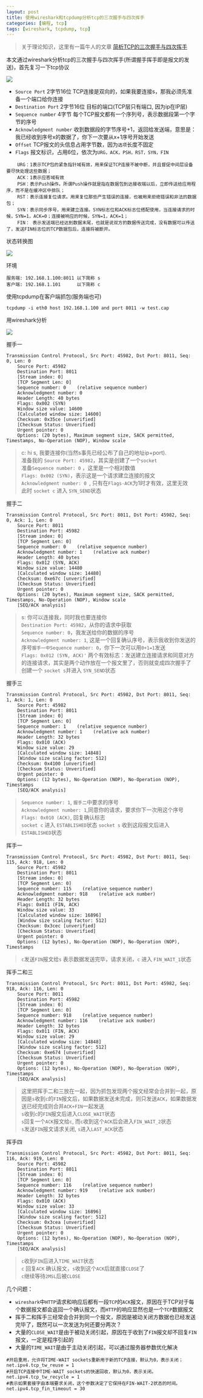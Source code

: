 ```yaml
---
layout: post
title: 使用wireshark和tcpdump分析tcp的三次握手与四次挥手
categories: [编程, tcp]
tags: [wireshark, tcpdump, tcp]
---
```


> 关于理论知识，这里有一篇牛人的文章 [简析TCP的三次握手与四次挥手](http://www.jellythink.com/archives/705)   

本文通过wireshark分析tcp的三次握手与四次挥手(所谓握手挥手即是报文的发送)，首先复习一下tcp协议

![]({{site.url}}/public/images/2017-08-30-wireshark-tcpdump-tcp-protocol.png)

* `Source Port` 2字节16位 TCP连接是双向的，如果我要连接s，那我必须先准备一个端口给你连接 
* `Destination Port` 2字节16位 目标的端口(TCP层只有端口, 因为ip在IP层)
* `Sequence number` 4字节 每个TCP报文都有一个序列号，表示数据段第一个字节的序号
* `Acknowledgment number` 收到数据段的字节序号+1，返回给发送端，意思是：我已经收到序号x的数据了，你下一次要从x+1序号开始发送
* `Offset` TCP报文的头信息占用字节数，因为`选项`长度不固定
* `Flags` 报文标识，占用6位，依次为`URG，ACK，PSH，RST，SYN，FIN`
```
    URG：1表示TCP包的紧急指针域有效，用来保证TCP连接不被中断，并且督促中间层设备要尽快处理这些数据；   
    ACK：1表示应答域有效   
    PSH：表示Push操作。所谓Push操作就是指在数据包到达接收端以后，立即传送给应用程序，而不是在缓冲区中排队；
    RST：表示连接复位请求。用来复位那些产生错误的连接，也被用来拒绝错误和非法的数据包；
    SYN：表示同步序号，用来建立连接。SYN标志位和ACK标志位搭配使用，当连接请求的时候，SYN=1，ACK=0；连接被响应的时候，SYN=1，ACK=1；
    FIN： 表示发送端已经达到数据末尾，也就是说双方的数据传送完成，没有数据可以传送了，发送FIN标志位的TCP数据包后，连接将被断开。
```
状态转换图

![]({{site.url}}/public/images/2017-08-30-wireshark-tcpdump-tcp-state.jpg)

环境
```
服务端: 192.168.1.100:8011 以下简称 s
客户端: 192.168.1.101      以下简称 c
```

使用tcpdump在客户端抓包(服务端也可)
```
tcpdump -i eth0 host 192.168.1.100 and port 8011 -w test.cap
```

用wireshark分析

![]({{site.url}}/public/images/2017-08-30-wireshark-tcpdump-tcp-wireshark.png)


握手一
```
Transmission Control Protocol, Src Port: 45982, Dst Port: 8011, Seq: 0, Len: 0
    Source Port: 45982
    Destination Port: 8011
    [Stream index: 0]
    [TCP Segment Len: 0]
    Sequence number: 0    (relative sequence number)
    Acknowledgment number: 0
    Header Length: 40 bytes
    Flags: 0x002 (SYN)
    Window size value: 14600
    [Calculated window size: 14600]
    Checksum: 0x35ce [unverified]
    [Checksum Status: Unverified]
    Urgent pointer: 0
    Options: (20 bytes), Maximum segment size, SACK permitted, Timestamps, No-Operation (NOP), Window scale

```
> c: hi s, 我要连接你(当然s事先已经公布了自己的地址ip+port).   
> 准备我的 `Source Port: 45982`，其实是创建了一个`socket`   
> 准备`Sequence number: 0` ，这里是一个相对数值   
> `Flags: 0x002 (SYN)`，表示这是一个请求建立连接的报文   
> `Acknowledgment number: 0 `, 只有在`Flags-ACK`为1时才有效，这里无效   
> 此时 `socket c` 进入 `SYN_SEND`状态

握手二
```
Transmission Control Protocol, Src Port: 8011, Dst Port: 45982, Seq: 0, Ack: 1, Len: 0
    Source Port: 8011
    Destination Port: 45982
    [Stream index: 0]
    [TCP Segment Len: 0]
    Sequence number: 0    (relative sequence number)
    Acknowledgment number: 1    (relative ack number)
    Header Length: 40 bytes
    Flags: 0x012 (SYN, ACK)
    Window size value: 14480
    [Calculated window size: 14480]
    Checksum: 0xe67c [unverified]
    [Checksum Status: Unverified]
    Urgent pointer: 0
    Options: (20 bytes), Maximum segment size, SACK permitted, Timestamps, No-Operation (NOP), Window scale
    [SEQ/ACK analysis]

```
> s: 你可以连接我，同时我也要连接你   
> `Destination Port: 45982`，从你的请求中获取   
> `Sequence number: 0`，我发送给你的数据的序号   
> `Acknowledgment number: 1`, 这是一个回复确认序号，表示我收到你发送的序号`握手一中Sequence number: 0`，你下一次可以用`0+1=1`发送   
> `Flags: 0x012 (SYN, ACK)'`   两个有效标志：发送建立连接请求和同意对方的连接请求，其实是两个动作放在一个报文里了，否则就变成四次握手了      
>  创建一个 `socket s`并进入 `SYN_SEND`状态

握手三
```
Transmission Control Protocol, Src Port: 45982, Dst Port: 8011, Seq: 1, Ack: 1, Len: 0
    Source Port: 45982
    Destination Port: 8011
    [Stream index: 0]
    [TCP Segment Len: 0]
    Sequence number: 1    (relative sequence number)
    Acknowledgment number: 1    (relative ack number)
    Header Length: 32 bytes
    Flags: 0x010 (ACK)
    Window size value: 29
    [Calculated window size: 14848]
    [Window size scaling factor: 512]
    Checksum: 0x4100 [unverified]
    [Checksum Status: Unverified]
    Urgent pointer: 0
    Options: (12 bytes), No-Operation (NOP), No-Operation (NOP), Timestamps
    [SEQ/ACK analysis]

```
> `Sequence number: 1`, `握手二`中要求的序号   
> `Acknowledgment number: 1`,同意你的请求，要求你下一次用这个序号
> `Flags: 0x010 (ACK)`, 回复确认标志   
> `socket c` 进入 `ESTABLISHED`状态
> `socket s` 收到这段报文后进入 `ESTABLISHED`状态


挥手一
```
Transmission Control Protocol, Src Port: 45982, Dst Port: 8011, Seq: 115, Ack: 918, Len: 0
    Source Port: 45982
    Destination Port: 8011
    [Stream index: 0]
    [TCP Segment Len: 0]
    Sequence number: 115    (relative sequence number)
    Acknowledgment number: 918    (relative ack number)
    Header Length: 32 bytes
    Flags: 0x011 (FIN, ACK)
    Window size value: 33
    [Calculated window size: 16896]
    [Window size scaling factor: 512]
    Checksum: 0x3cec [unverified]
    [Checksum Status: Unverified]
    Urgent pointer: 0
    Options: (12 bytes), No-Operation (NOP), No-Operation (NOP), Timestamps

```
> `c`发送`FIN`报文给`s` 表示数据发送完毕，请求关闭，`c` 进入 `FIN_WAIT_1`状态   

挥手二和三
```
Transmission Control Protocol, Src Port: 8011, Dst Port: 45982, Seq: 918, Ack: 116, Len: 0
    Source Port: 8011
    Destination Port: 45982
    [Stream index: 0]
    [TCP Segment Len: 0]
    Sequence number: 918    (relative sequence number)
    Acknowledgment number: 116    (relative ack number)
    Header Length: 32 bytes
    Flags: 0x011 (FIN, ACK)
    Window size value: 29
    [Calculated window size: 14848]
    [Window size scaling factor: 512]
    Checksum: 0xe674 [unverified]
    [Checksum Status: Unverified]
    Urgent pointer: 0
    Options: (12 bytes), No-Operation (NOP), No-Operation (NOP), Timestamps
    [SEQ/ACK analysis]

```
> 这里把挥手二和三放在一起，因为抓包发现两个报文经常会合并到一起，原因是`s`收到`c`的`FIN`报文后，如果数据发送未完成，则只发送`ACK`，如果数据发送已经完成则合并`ACK+FIN`一起发送   
> `s`收到`c`的`FIN`报文后进入`CLOSE_WAIT`状态   
> `s`回复一个`ACK`报文给`c`, 而`c`收到这个`ACK`后会进入`FIN_WAIT_2`状态         
> `s`发送`FIN`报文请求关闭, `s`进入`LAST_ACK`状态   

挥手四
```
Transmission Control Protocol, Src Port: 45982, Dst Port: 8011, Seq: 116, Ack: 919, Len: 0
    Source Port: 45982
    Destination Port: 8011
    [Stream index: 0]
    [TCP Segment Len: 0]
    Sequence number: 116    (relative sequence number)
    Acknowledgment number: 919    (relative ack number)
    Header Length: 32 bytes
    Flags: 0x010 (ACK)
    Window size value: 33
    [Calculated window size: 16896]
    [Window size scaling factor: 512]
    Checksum: 0x3cea [unverified]
    [Checksum Status: Unverified]
    Urgent pointer: 0
    Options: (12 bytes), No-Operation (NOP), No-Operation (NOP), Timestamps
    [SEQ/ACK analysis]

```
> `c`收到`FIN`后进入`TIME_WAIT`状态   
> `c` 回复`ACK` 确认报文，`s`收到这个`ACK`后就直接`CLOSE`了   
> `c`继续等待`2MSL`后被`CLOSE`

几个问题：
* `wireshark`中`HTTP`请求和响应后都有一段`TCP`的`ACK`报文，原因在于TCP对于每个数据报文都会返回一个确认报文，而`HTTP`的响应显然也是一个`TCP`数据报文
* 挥手二和挥手三经常会合并到同一个报文，原因是被动关闭方数据也已经发送完毕了，既然可以一次发送为何还要分两次？
* 大量的`CLOSE_WAIT`是由于被动关闭引起，原因在于收到了`FIN`报文却不回复`FIN`报文，一定是程序引起的
* 大量的`TIME_WAIT`是由于主动关闭引起，可以通过服务器参数优化解决
```
#开启重用，允许将TIME-WAIT sockets重新用于新的TCP连接，默认为0，表示关闭；
net.ipv4.tcp_tw_reuse = 1  
#开启TCP连接中TIME-WAIT sockets的快速回收，默认为0，表示关闭。
net.ipv4.tcp_tw_recycle = 1  
#表示如果套接字由本端要求关闭，这个参数决定了它保持在FIN-WAIT-2状态的时间。
net.ipv4.tcp_fin_timeout = 30  
```